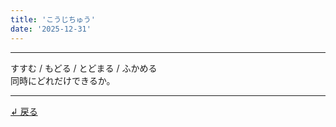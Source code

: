 ```yaml
---
title: 'こうじちゅう'
date: '2025-12-31'
---
```

***
すすむ / もどる / とどまる / ふかめる  
同時にどれだけできるか。
***
[ ↲ 戻る ](/posts/4)
